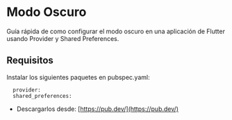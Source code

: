 # Modo Oscuro

Guía rápida de como configurar el modo oscuro en una aplicación de Flutter usando Provider y Shared Preferences.

## Requisitos

Instalar los siguientes paquetes en pubspec.yaml:
```
  provider:
  shared_preferences:
```

- Descargarlos desde: [https://pub.dev/](https://pub.dev/)
